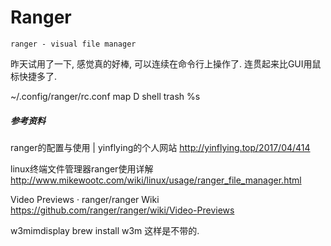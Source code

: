 # Ranger

```
ranger - visual file manager
```
昨天试用了一下, 感觉真的好棒, 可以连续在命令行上操作了.
连贯起来比GUI用鼠标快捷多了.

~/.config/ranger/rc.conf
map D shell trash %s

##### 参考资料

ranger的配置与使用 | yinflying的个人网站
http://yinflying.top/2017/04/414

linux终端文件管理器ranger使用详解
http://www.mikewootc.com/wiki/linux/usage/ranger_file_manager.html

Video Previews · ranger/ranger Wiki
https://github.com/ranger/ranger/wiki/Video-Previews

w3mimdisplay
brew install w3m 这样是不带的.
